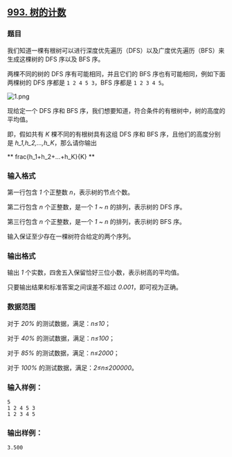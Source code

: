 ## [993. 树的计数](https://www.acwing.com/problem/content/995/)

### 题目

我们知道一棵有根树可以进行深度优先遍历（DFS）以及广度优先遍历（BFS）来生成这棵树的 DFS 序以及 BFS 序。

两棵不同的树的 DFS 序有可能相同，并且它们的 BFS 序也有可能相同，例如下面两棵树的 DFS 序都是 `1 2 4 5 3`，BFS 序都是 `1 2 3 4 5`。

 ![1.png](https://cdn.acwing.com/media/article/image/2019/09/06/19_c76950e4d0-1.png)

现给定一个 DFS 序和 BFS 序，我们想要知道，符合条件的有根树中，树的高度的平均值。

即，假如共有 *K* 棵不同的有根树具有这组 DFS 序和 BFS 序，且他们的高度分别是 *h_1,h_2,…,h_K*，那么请你输出

** frac{h_1+h_2+…+h_K}{K} **

### 输入格式

第一行包含 *1* 个正整数 *n*，表示树的节点个数。

第二行包含 *n* 个正整数，是一个 *1 ~ n* 的排列，表示树的 DFS 序。

第三行包含 *n* 个正整数，是一个 *1 ~ n* 的排列，表示树的 BFS 序。

输入保证至少存在一棵树符合给定的两个序列。

### 输出格式

输出 *1* 个实数，四舍五入保留恰好三位小数，表示树高的平均值。

只要输出结果和标准答案之间误差不超过 *0.001*，即可视为正确。

### 数据范围

对于 *20%* 的测试数据，满足：*n≤10*；

对于 *40%* 的测试数据，满足：*n≤100*；

对于 *85%* 的测试数据，满足：*n≤2000*；

对于 *100%* 的测试数据，满足：*2≤n≤200000*。

### 输入样例：

```
5
1 2 4 5 3
1 2 3 4 5
```

### 输出样例：

```
3.500
```
